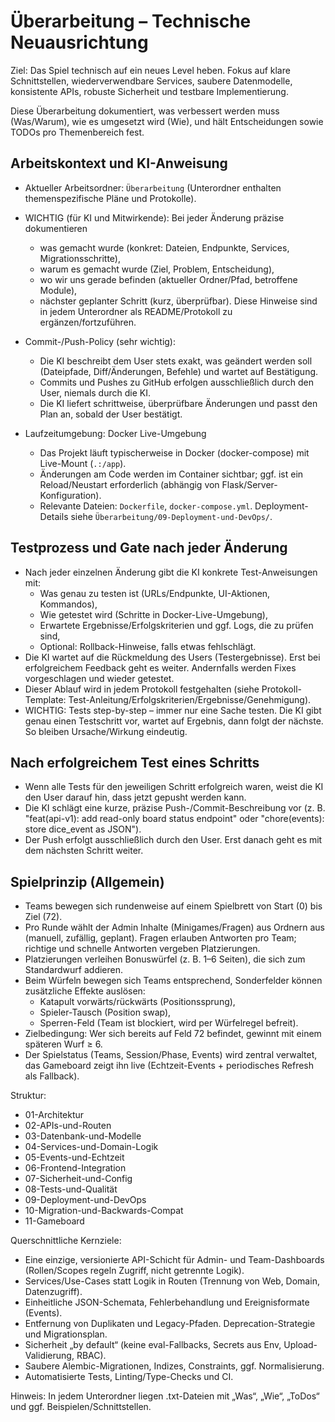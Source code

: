 # Überarbeitung – Technische Neuausrichtung

Ziel: Das Spiel technisch auf ein neues Level heben. Fokus auf klare Schnittstellen, wiederverwendbare Services, saubere Datenmodelle, konsistente APIs, robuste Sicherheit und testbare Implementierung.

Diese Überarbeitung dokumentiert, was verbessert werden muss (Was/Warum), wie es umgesetzt wird (Wie), und hält Entscheidungen sowie TODOs pro Themenbereich fest.

Arbeitskontext und KI-Anweisung
--------------------------------
- Aktueller Arbeitsordner: `Überarbeitung` (Unterordner enthalten themenspezifische Pläne und Protokolle).
- WICHTIG (für KI und Mitwirkende): Bei jeder Änderung präzise dokumentieren
  - was gemacht wurde (konkret: Dateien, Endpunkte, Services, Migrationsschritte),
  - warum es gemacht wurde (Ziel, Problem, Entscheidung),
  - wo wir uns gerade befinden (aktueller Ordner/Pfad, betroffene Module),
  - nächster geplanter Schritt (kurz, überprüfbar).
  Diese Hinweise sind in jedem Unterordner als README/Protokoll zu ergänzen/fortzuführen.

- Commit-/Push-Policy (sehr wichtig):
  - Die KI beschreibt dem User stets exakt, was geändert werden soll (Dateipfade, Diff/Änderungen, Befehle) und wartet auf Bestätigung.
  - Commits und Pushes zu GitHub erfolgen ausschließlich durch den User, niemals durch die KI.
  - Die KI liefert schrittweise, überprüfbare Änderungen und passt den Plan an, sobald der User bestätigt.

- Laufzeitumgebung: Docker Live-Umgebung
  - Das Projekt läuft typischerweise in Docker (docker-compose) mit Live-Mount (`.:/app`).
  - Änderungen am Code werden im Container sichtbar; ggf. ist ein Reload/Neustart erforderlich (abhängig von Flask/Server-Konfiguration).
  - Relevante Dateien: `Dockerfile`, `docker-compose.yml`. Deployment-Details siehe `Überarbeitung/09-Deployment-und-DevOps/`.

Testprozess und Gate nach jeder Änderung
---------------------------------------
- Nach jeder einzelnen Änderung gibt die KI konkrete Test-Anweisungen mit:
  - Was genau zu testen ist (URLs/Endpunkte, UI-Aktionen, Kommandos),
  - Wie getestet wird (Schritte in Docker-Live-Umgebung),
  - Erwartete Ergebnisse/Erfolgskriterien und ggf. Logs, die zu prüfen sind,
  - Optional: Rollback-Hinweise, falls etwas fehlschlägt.
- Die KI wartet auf die Rückmeldung des Users (Testergebnisse). Erst bei erfolgreichem Feedback geht es weiter. Andernfalls werden Fixes vorgeschlagen und wieder getestet.
- Dieser Ablauf wird in jedem Protokoll festgehalten (siehe Protokoll-Template: Test-Anleitung/Erfolgskriterien/Ergebnisse/Genehmigung).
- WICHTIG: Tests step-by-step – immer nur eine Sache testen. Die KI gibt genau einen Testschritt vor, wartet auf Ergebnis, dann folgt der nächste. So bleiben Ursache/Wirkung eindeutig.

Nach erfolgreichem Test eines Schritts
--------------------------------------
- Wenn alle Tests für den jeweiligen Schritt erfolgreich waren, weist die KI den User darauf hin, dass jetzt gepusht werden kann.
- Die KI schlägt eine kurze, präzise Push-/Commit-Beschreibung vor (z. B. "feat(api-v1): add read-only board status endpoint" oder "chore(events): store dice_event as JSON").
- Der Push erfolgt ausschließlich durch den User. Erst danach geht es mit dem nächsten Schritt weiter.

Spielprinzip (Allgemein)
------------------------
- Teams bewegen sich rundenweise auf einem Spielbrett von Start (0) bis Ziel (72).
- Pro Runde wählt der Admin Inhalte (Minigames/Fragen) aus Ordnern aus (manuell, zufällig, geplant). Fragen erlauben Antworten pro Team; richtige und schnelle Antworten vergeben Platzierungen.
- Platzierungen verleihen Bonuswürfel (z. B. 1–6 Seiten), die sich zum Standardwurf addieren.
- Beim Würfeln bewegen sich Teams entsprechend, Sonderfelder können zusätzliche Effekte auslösen:
  - Katapult vorwärts/rückwärts (Positionssprung),
  - Spieler-Tausch (Position swap),
  - Sperren-Feld (Team ist blockiert, wird per Würfelregel befreit).
- Zielbedingung: Wer sich bereits auf Feld 72 befindet, gewinnt mit einem späteren Wurf ≥ 6.
- Der Spielstatus (Teams, Session/Phase, Events) wird zentral verwaltet, das Gameboard zeigt ihn live (Echtzeit-Events + periodisches Refresh als Fallback).

Struktur:
- 01-Architektur
- 02-APIs-und-Routen
- 03-Datenbank-und-Modelle
- 04-Services-und-Domain-Logik
- 05-Events-und-Echtzeit
- 06-Frontend-Integration
- 07-Sicherheit-und-Config
- 08-Tests-und-Qualität
- 09-Deployment-und-DevOps
- 10-Migration-und-Backwards-Compat
 - 11-Gameboard

Querschnittliche Kernziele:
- Eine einzige, versionierte API-Schicht für Admin- und Team-Dashboards (Rollen/Scopes regeln Zugriff, nicht getrennte Logik).
- Services/Use-Cases statt Logik in Routen (Trennung von Web, Domain, Datenzugriff).
- Einheitliche JSON-Schemata, Fehlerbehandlung und Ereignisformate (Events).
- Entfernung von Duplikaten und Legacy-Pfaden. Deprecation-Strategie und Migrationsplan.
- Sicherheit „by default“ (keine eval-Fallbacks, Secrets aus Env, Upload-Validierung, RBAC).
- Saubere Alembic-Migrationen, Indizes, Constraints, ggf. Normalisierung.
- Automatisierte Tests, Linting/Type-Checks und CI.

Hinweis: In jedem Unterordner liegen .txt-Dateien mit „Was“, „Wie“, „ToDos“ und ggf. Beispielen/Schnittstellen.

